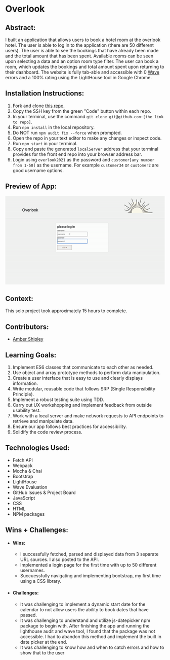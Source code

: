 # Overlook

## Abstract:
I built an application that allows users to book a hotel room at the overlook hotel. The user is able to log in to the application (there are 50 different users). The user is able to see the bookings that have already been made and the total amount that has been spent. Available rooms can be seen upon selecting a data and an option room type filter. The user can book a room, which updates the bookings and total amount spent upon returning to their dashboard. The website is fully tab-able and accessible with 0 [Wave](https://wave.webaim.org/extension/) errors and a 100% rating using the LightHouse tool in Google Chrome.

## Installation Instructions:
1. Fork and clone [this repo](https://github.com/espressoGoddess/overlook).
1. Copy the SSH key from the green "Code" button within each repo.
1. In your terminal, use the command `git clone git@github.com:[the link to repo]`.
1. Run `npm install` in the local repository.
1. Do NOT run `npm audit fix --force` when prompted.
1. Open the repo in your text editor to make any changes or inspect code.
1. Run `npm start` in your terminal.
1. Copy and paste the generated `localServer` address that your terminal provides for the front end repo into your browser address bar.
1. Login using `overlook2021` as the password and `customer[any number from 1-50]` as the username. For example `customer34` or `customer2` are good username options.

## Preview of App:
![gif app preview](./src/images/overlook.gif)

## Context:
This solo project took approximately 15 hours to complete.

## Contributors:
- [Amber Shipley](https://github.com/espressoGoddess)

## Learning Goals:

1. Implement ES6 classes that communicate to each other as needed.
1. Use object and array prototype methods to perform data manipulation.
1. Create a user interface that is easy to use and clearly displays information.
1. Write modular, reusable code that follows SRP (Single Responsibility Principle).
1. Implement a robust testing suite using TDD.
1. Carry out UX workshopping and implement feedback from outside usability test.
1. Work with a local server and make network requests to API endpoints to retrieve and manipulate data.
1. Ensure our app follows best practices for accessibility.
1. Solidify the code review process.

## Technologies Used:
- Fetch API
- Webpack
- Mocha & Chai
- Bootstrap
- LightHouse
- Wave Evaluation
- GitHub Issues & Project Board
- JavaScript
- CSS
- HTML
- NPM packages

## Wins + Challenges:
- #### Wins:
  - I successfully fetched, parsed and displayed data from 3 separate URL sources. I also posted to the API.
  - Implemented a login page for the first time with up to 50 different usernames.
  - Succuessfully navigating and implementing bootstrap, my first time using a CSS library.
  
- #### Challenges:
  - It was challenging to implement a dynamic start date for the calendar to not allow users the ability to book dates that have passed.
  - It was challenging to understand and utilize js-datepicker npm package to begin with. After finishing the app and running the lighthouse audit and wave tool, I found that the package was not accessible. I had to abandon this method and implement the built in date picker at the end.
  - It was challenging to know how and when to catch errors and how to show that to the user
